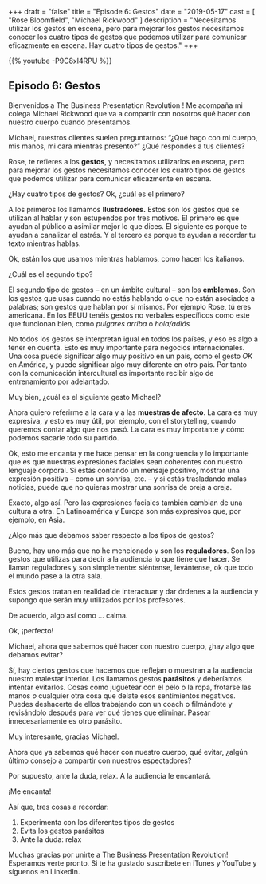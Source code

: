 +++
draft 		= "false"
title 		= "Episode 6: Gestos"
date		= "2019-05-17"
cast		= [ "Rose Bloomfield", "Michael Rickwood" ]
description = "Necesitamos utilizar los gestos en escena, pero para mejorar los gestos necesitamos conocer los cuatro tipos de gestos que podemos utilizar para comunicar eficazmente en escena. Hay cuatro tipos de gestos."
+++

{{% youtube -P9C8xl4RPU %}}

## Episodo 6: Gestos

Bienvenidos a The Business Presentation Revolution !
Me acompaña mi colega Michael Rickwood que va a compartir con nosotros qué hacer con nuestro cuerpo cuando presentamos. 

Michael, nuestros clientes suelen preguntarnos: “¿Qué hago con mi cuerpo, mis manos, mi cara mientras presento?” ¿Qué respondes a tus clientes?

Rose, te refieres a los **gestos**, y necesitamos utilizarlos en escena, pero para mejorar los gestos necesitamos conocer los cuatro tipos de gestos que podemos utilizar para comunicar eficazmente en escena.

¿Hay cuatro tipos de gestos? Ok, ¿cuál es el primero?

A los primeros los llamamos **Ilustradores.**
Estos son los gestos que se utilizan al hablar y son estupendos por tres motivos. El primero es que ayudan al público a asimilar mejor lo que dices. El siguiente es porque te ayudan a canalizar el estrés. Y el tercero es porque te ayudan a recordar tu texto mientras hablas.

Ok, están los que usamos mientras hablamos, como hacen los italianos.

¿Cuál es el segundo tipo?

El segundo tipo de gestos – en un ámbito cultural – son los **emblemas**. Son los gestos que usas cuando no estás hablando o que no están asociados a palabras; son gestos que hablan por sí mismos. Por ejemplo Rose, tú eres americana. En los EEUU tenéis gestos no verbales específicos como este que funcionan bien, como *pulgares arriba* o *hola/adiós*

No todos los gestos se interpretan igual en todos los países, y eso es algo a tener en cuenta. Esto es muy importante para negocios internacionales. Una cosa puede significar algo muy positivo en un país, como el gesto *OK* en América, y puede significar algo muy diferente en otro país. Por tanto con la comunicación intercultural es importante recibir algo de entrenamiento por adelantado.

Muy bien, ¿cuál es el siguiente gesto Michael?

Ahora quiero referirme a la cara y a las **muestras de afecto**. La cara es muy expresiva, y esto es muy útil, por ejemplo, con el storytelling, cuando queremos contar algo que nos pasó. La cara es muy importante y cómo podemos sacarle todo su partido.

Ok, esto me encanta y me hace pensar en la congruencia y lo importante que es que nuestras expresiones faciales sean coherentes con nuestro lenguaje corporal. Si estás contando un mensaje positivo, mostrar una expresión positiva – como un sonrisa, etc. – y si estás trasladando malas noticias, puede que no quieras mostrar una sonrisa de oreja a oreja.

Exacto, algo así. Pero las expresiones faciales también cambian de una cultura a otra. En Latinoamérica y Europa son más expresivos que, por ejemplo, en Asia.

¿Algo más que debamos saber respecto a los tipos de gestos?

Bueno, hay uno más que no he mencionado y son los **reguladores**. Son los gestos que utilizas para decir a la audiencia lo que tiene que hacer. Se llaman reguladores y son simplemente: siéntense, levántense, ok que todo el mundo pase a la otra sala.

Estos gestos tratan en realidad de interactuar y dar órdenes a la audiencia y supongo que serán muy utilizados por los profesores. 

De acuerdo, algo así como ... calma.

Ok, ¡perfecto!

Michael, ahora que sabemos qué hacer con nuestro cuerpo, ¿hay algo que debamos evitar?

Sí, hay ciertos gestos que hacemos que reflejan o muestran a la audiencia nuestro malestar interior. Los llamamos gestos **parásitos** y deberíamos intentar evitarlos. Cosas como juguetear con el pelo o la ropa, frotarse las manos *o* cualquier otra cosa que delate esos sentimientos negativos. Puedes deshacerte de ellos trabajando con un coach o filmándote y revisándolo después para ver qué tienes que eliminar. Pasear innecesariamente es otro parásito.

Muy interesante, gracias Michael.

Ahora que ya sabemos qué hacer con nuestro cuerpo, qué evitar, ¿algún último consejo a compartir con nuestros espectadores?

Por supuesto, ante la duda, relax.
A la audiencia le encantará.

¡Me encanta! 

Así que, tres cosas a recordar:

1. Experimenta con los diferentes tipos de gestos
1. Evita los gestos parásitos
1. Ante la duda: relax

Muchas gracias por unirte a The Business Presentation Revolution! Esperamos verte pronto. Si te ha gustado suscríbete en iTunes y YouTube y síguenos en LinkedIn.
